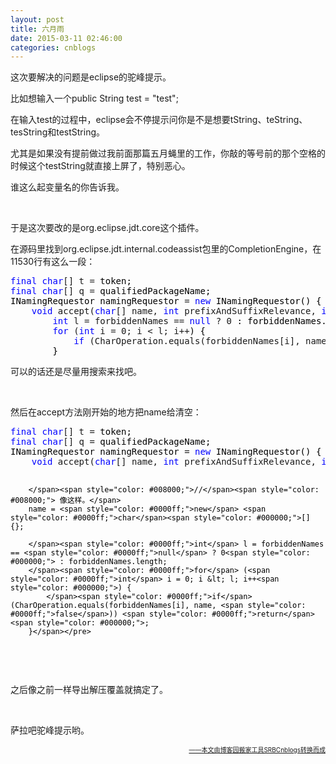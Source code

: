 ```yaml
---
layout: post
title: 六月雨
date: 2015-03-11 02:46:00
categories: cnblogs
---
```


<p>这次要解决的问题是eclipse的驼峰提示。</p>
<p>比如想输入一个public String test = "test";</p>
<p>在输入test的过程中，eclipse会不停提示问你是不是想要tString、teString、tesString和testString。</p>
<p>尤其是如果没有提前做过我前面那篇五月蝇里的工作，你敲的等号前的那个空格的时候这个testString就直接上屏了，特别恶心。</p>
<p>谁这么起变量名的你告诉我。</p>
<p>&nbsp;</p>
<p>于是这次要改的是org.eclipse.jdt.core这个插件。</p>
<p>在源码里找到org.eclipse.jdt.internal.codeassist包里的CompletionEngine，在11530行有这么一段：</p>
<div class="cnblogs_code">
<pre><span style="color: #0000ff;">final</span> <span style="color: #0000ff;">char</span>[] t =<span style="color: #000000;"> token;
</span><span style="color: #0000ff;">final</span> <span style="color: #0000ff;">char</span>[] q =<span style="color: #000000;"> qualifiedPackageName;
INamingRequestor namingRequestor </span>= <span style="color: #0000ff;">new</span><span style="color: #000000;"> INamingRequestor() {
    </span><span style="color: #0000ff;">void</span> accept(<span style="color: #0000ff;">char</span>[] name, <span style="color: #0000ff;">int</span> prefixAndSuffixRelevance, <span style="color: #0000ff;">int</span><span style="color: #000000;"> reusedCharacters){
        </span><span style="color: #0000ff;">int</span> l = forbiddenNames == <span style="color: #0000ff;">null</span> ? 0<span style="color: #000000;"> : forbiddenNames.length;
        </span><span style="color: #0000ff;">for</span> (<span style="color: #0000ff;">int</span> i = 0; i &lt; l; i++<span style="color: #000000;">) {
            </span><span style="color: #0000ff;">if</span> (CharOperation.equals(forbiddenNames[i], name, <span style="color: #0000ff;">false</span>)) <span style="color: #0000ff;">return</span><span style="color: #000000;">;
        }</span></pre>
</div>
<p>可以的话还是尽量用搜索来找吧。</p>
<p>&nbsp;</p>
<p>然后在accept方法刚开始的地方把name给清空：</p>
<div class="cnblogs_code">
<pre><span style="color: #0000ff;">final</span> <span style="color: #0000ff;">char</span>[] t =<span style="color: #000000;"> token;
</span><span style="color: #0000ff;">final</span> <span style="color: #0000ff;">char</span>[] q =<span style="color: #000000;"> qualifiedPackageName;
INamingRequestor namingRequestor </span>= <span style="color: #0000ff;">new</span><span style="color: #000000;"> INamingRequestor() {
    </span><span style="color: #0000ff;">void</span> accept(<span style="color: #0000ff;">char</span>[] name, <span style="color: #0000ff;">int</span> prefixAndSuffixRelevance, <span style="color: #0000ff;">int</span><span style="color: #000000;"> reusedCharacters){
        
        </span><span style="color: #008000;">//</span><span style="color: #008000;"> 像这样。</span>
        name = <span style="color: #0000ff;">new</span> <span style="color: #0000ff;">char</span><span style="color: #000000;">[] {};
        
        </span><span style="color: #0000ff;">int</span> l = forbiddenNames == <span style="color: #0000ff;">null</span> ? 0<span style="color: #000000;"> : forbiddenNames.length;
        </span><span style="color: #0000ff;">for</span> (<span style="color: #0000ff;">int</span> i = 0; i &lt; l; i++<span style="color: #000000;">) {
            </span><span style="color: #0000ff;">if</span> (CharOperation.equals(forbiddenNames[i], name, <span style="color: #0000ff;">false</span>)) <span style="color: #0000ff;">return</span><span style="color: #000000;">;
        }</span></pre>
</div>
<p>&nbsp;</p>
<p>之后像之前一样导出解压覆盖就搞定了。</p>
<p>&nbsp;</p>
<p>萨拉吧驼峰提示哟。</p>

<div align=right><a href="https://github.com/mlxy"><font size=1>——本文由博客园搬家工具SRBCnblogs转换而成</font></a></div>